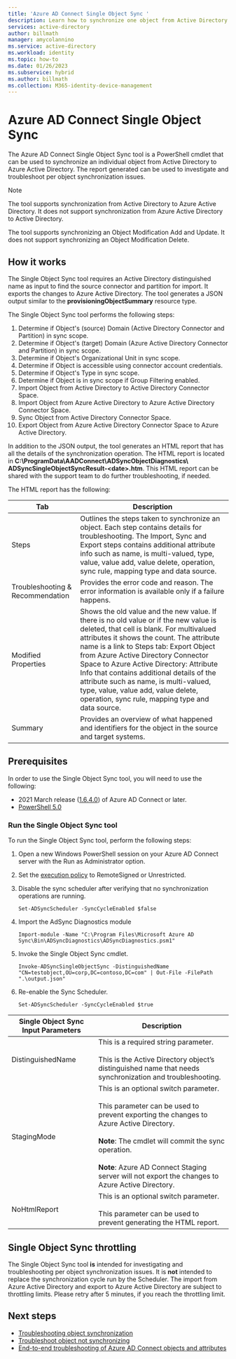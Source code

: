 ```yaml
---
title: 'Azure AD Connect Single Object Sync '
description: Learn how to synchronize one object from Active Directory to Azure AD for troubleshooting.
services: active-directory
author: billmath
manager: amycolannino
ms.service: active-directory
ms.workload: identity
ms.topic: how-to
ms.date: 01/26/2023
ms.subservice: hybrid
ms.author: billmath
ms.collection: M365-identity-device-management
---
```


# Azure AD Connect Single Object Sync 

The Azure AD Connect Single Object Sync tool is a PowerShell cmdlet that can be used to synchronize an individual object from Active Directory to Azure Active Directory. The report generated can be used to investigate and troubleshoot per object synchronization issues. 

> [!NOTE]
> The tool supports synchronization from Active Directory to Azure Active Directory. It does not support synchronization from Azure Active Directory to Active Directory. 
>
> The tool supports synchronizing an Object Modification Add and Update. It does not support synchronizing an Object Modification Delete. 

## How it works
The Single Object Sync tool requires an Active Directory distinguished name as input to find the source connector and partition for import. It exports the changes to Azure Active Directory. The tool generates a JSON output similar to the **provisioningObjectSummary** resource type. 

The Single Object Sync tool performs the following steps: 

 1. Determine if Object's (source) Domain (Active Directory Connector and Partition) in sync scope. 
 2. Determine if Object's (target) Domain (Azure Active Directory Connector and Partition) in sync scope. 
 3. Determine if Object's Organizational Unit in sync scope. 
 4. Determine if Object is accessible using connector account credentials. 
 5. Determine if Object's Type in sync scope. 
 6. Determine if Object is in sync scope if Group Filtering enabled. 
 7. Import Object from Active Directory to Active Directory Connector Space. 
 8. Import Object from Azure Active Directory to Azure Active Directory Connector Space. 
 9. Sync Object from Active Directory Connector Space. 
 10. Export Object from Azure Active Directory Connector Space to Azure Active Directory. 

In addition to the JSON output, the tool generates an HTML report that has all the details of the synchronization operation. The HTML report is located in **C:\ProgramData\AADConnect\ADSyncObjectDiagnostics\ ADSyncSingleObjectSyncResult-\<date\>.htm**. This HTML report can be shared with the support team to do further troubleshooting, if needed. 

The HTML report has the following: 

|Tab|Description|
|-----|-----|
|Steps|Outlines the steps taken to synchronize an object. Each step contains details for troubleshooting. The Import, Sync and Export steps contains additional attribute info such as name, is multi-valued, type, value, value add, value delete, operation, sync rule, mapping type and data source.| 
|Troubleshooting & Recommendation|Provides the error code and reason. The error information is available only if a failure happens.| 
|Modified Properties|Shows the old value and the new value. If there is no old value or if the new value is deleted, that cell is blank. For multivalued attributes it shows the count. The attribute name is a link to Steps tab: Export Object from Azure Active Directory Connector Space to Azure Active Directory: Attribute Info that contains additional details of the attribute such as name, is multi-valued, type, value, value add, value delete, operation, sync rule, mapping type and data source.| 
|Summary|Provides an overview of what happened and identifiers for the object in the source and target systems.| 

## Prerequisites 

In order to use the Single Object Sync tool, you will need to use the following:  
 - 2021 March release ([1.6.4.0](reference-connect-version-history.md#1640)) of Azure AD Connect or later.
 -  [PowerShell 5.0](/powershell/scripting/windows-powershell/whats-new/what-s-new-in-windows-powershell-50)

### Run the Single Object Sync tool 

To run the Single Object Sync tool, perform the following steps: 

 1. Open a new Windows PowerShell session on your Azure AD Connect server with the Run as Administrator option. 

 2. Set the [execution policy](/powershell/module/microsoft.powershell.security/set-executionpolicy) to RemoteSigned or Unrestricted. 

 3. Disable the sync scheduler after verifying that no synchronization operations are running. 

     `Set-ADSyncScheduler -SyncCycleEnabled $false` 

 4. Import the AdSync Diagnostics module 

     `Import-module -Name "C:\Program Files\Microsoft Azure AD Sync\Bin\ADSyncDiagnostics\ADSyncDiagnostics.psm1"` 

 5. Invoke the Single Object Sync cmdlet. 

     `Invoke-ADSyncSingleObjectSync -DistinguishedName "CN=testobject,OU=corp,DC=contoso,DC=com" | Out-File -FilePath ".\output.json"` 

 6. Re-enable the Sync Scheduler. 

     `Set-ADSyncScheduler -SyncCycleEnabled $true`

|Single Object Sync Input Parameters|Description| 
|-----|----|
|DistinguishedName|This is a required string parameter. </br></br>This is the Active Directory object’s distinguished name that needs synchronization and troubleshooting.| 
|StagingMode|This is an optional switch parameter.</br></br>This parameter can be used to prevent exporting the changes to Azure Active Directory.</br></br>**Note**: The cmdlet will commit the sync operation. </br></br>**Note**: Azure AD Connect Staging server will not export the changes to Azure Active Directory.|
|NoHtmlReport|This is an optional switch parameter.</br></br>This parameter can be used to prevent generating the HTML report. 

## Single Object Sync throttling 

The Single Object Sync tool **is** intended for investigating and troubleshooting per object synchronization issues. It is **not** intended to replace the synchronization cycle run by the Scheduler. The import from Azure Active Directory and export to Azure Active Directory are subject to throttling limits. Please retry after 5 minutes, if you reach the throttling limit. 

## Next steps
- [Troubleshooting object synchronization](tshoot-connect-objectsync.md)
- [Troubleshoot object not synchronizing](tshoot-connect-object-not-syncing.md)
- [End-to-end troubleshooting of Azure AD Connect objects and attributes](/troubleshoot/azure/active-directory/troubleshoot-aad-connect-objects-attributes)
